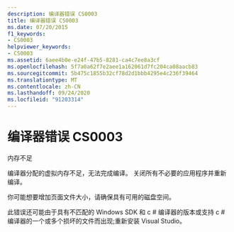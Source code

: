 ```yaml
---
description: 编译器错误 CS0003
title: 编译器错误 CS0003
ms.date: 07/20/2015
f1_keywords:
- CS0003
helpviewer_keywords:
- CS0003
ms.assetid: 6aee4b0e-e24f-47b5-8281-ca4c7ee8a3cf
ms.openlocfilehash: 5f7a0a62f7e2aee1a162061d7fc204ca08aacb83
ms.sourcegitcommit: 5b475c1855b32cf78d2d1bbb4295e4c236f39464
ms.translationtype: MT
ms.contentlocale: zh-CN
ms.lasthandoff: 09/24/2020
ms.locfileid: "91203314"
---
```

# <a name="compiler-error-cs0003"></a>编译器错误 CS0003

内存不足  
  
 编译器分配的虚拟内存不足，无法完成编译。 关闭所有不必要的应用程序并重新编译。  
  
 你可能想要增加页面文件大小，请确保具有可用的磁盘空间。  
  
 此错误还可能由于具有不匹配的 Windows SDK 和 c # 编译器的版本或支持 c # 编译器的一个或多个损坏的文件而出现;重新安装 Visual Studio。
